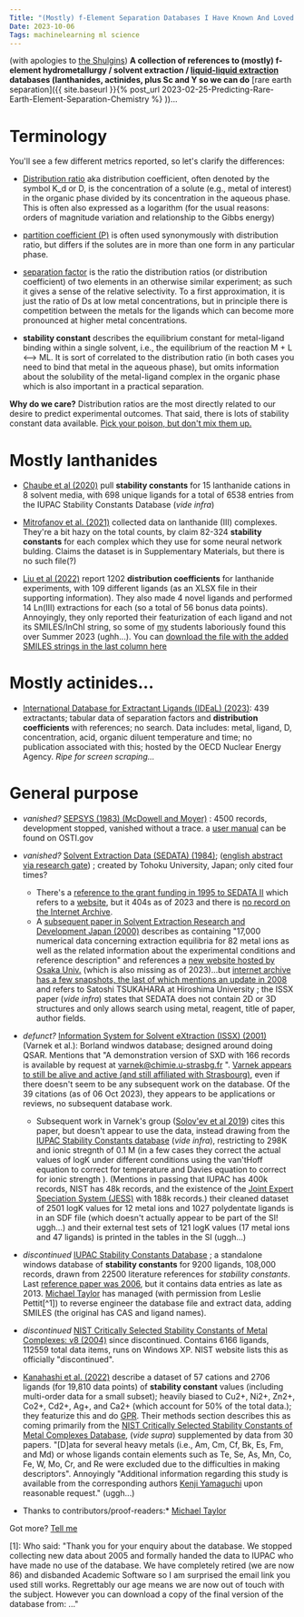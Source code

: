 ```yaml
---
Title: "(Mostly) f-Element Separation Databases I Have Known And Loved (fESDIHKAL)"
Date: 2023-10-06
Tags: machinelearning ml science 
---
```


(with apologies to [the Shulgins](https://amzn.to/48JmuNh)) **A collection of references to (mostly) f-element hydrometallurgy / solvent extraction / [liquid-liquid extraction](https://en.wikipedia.org/wiki/Liquid–liquid_extraction) databases (lanthanides, actinides, plus Sc and Y so we can do** [rare earth separation]({{ site.baseurl }}{% post_url 2023-02-25-Predicting-Rare-Earth-Element-Separation-Chemistry %} ))...

# Terminology 

You'll see a few different metrics reported, so let's clarify the differences:

- [Distribution ratio](https://en.wikipedia.org/wiki/Liquid–liquid_extraction#Distribution_ratio) aka distribution coefficient, often denoted by the symbol K_d or D, is the concentration of a solute (e.g., metal of interest) in the organic phase divided by its concentration in the aqueous phase.  This is often also expressed as a logarithm (for the usual reasons: orders of magnitude variation and relationship to the Gibbs energy)

- [partition coefficient (P)](https://en.wikipedia.org/wiki/Partition_coefficient) is often used synonymously with distribution ratio, but differs if the solutes are in more than one form in any particular phase.  

- [separation factor](https://en.wikipedia.org/wiki/Liquid–liquid_extraction#Separation_factors) is the ratio the distribution ratios (or distribution coefficient) of two elements in an otherwise similar experiment; as such it gives a sense of the relative selectivity.  To a first approximation, it is just the ratio of Ds at low metal concentrations, but in principle there is competition between the metals for the ligands which can become more pronounced at higher metal concentrations.

- **stability constant** describes the equilibrium constant for metal-ligand binding within a single solvent, i.e., the equilibrium of the reaction M + L <--> ML.  It is sort of correlated to the distribution ratio (in both cases you need to bind that metal in the aqueous phase), but omits information about the solubility of the metal-ligand complex in the organic phase which is also important in a practical separation.  

**Why do we care?** Distribution ratios are the most directly related to our desire to predict experimental outcomes.  That said, there is lots of stability constant data available.  [Pick your poison, but don't mix them up.](https://condenaststore.com/featured/that-nice-romeo-boy-pia-guerra-and-ian-boothby.html) 

# Mostly lanthanides

- [Chaube et al (2020)](https://dx.doi.org/10.1038/s41598-020-71255-9) pull **stability constants** for 15 lanthanide cations in 8 solvent media, with 698 unique ligands for a total of 6538 entries from the IUPAC Stability Constants Database (*vide infra*)

- [Mitrofanov et al. (2021)](https://dx.doi.org/10.3390/molecules26113237) collected data on lanthanide (III) complexes.  They're a bit hazy on the total counts, by claim 82-324 **stability constants** for each complex which they use for some neural network bulding. Claims the dataset is in Supplementary Materials, but there is no such file(?)  

- [Liu et al (2022)](https://doi.org/10.1021/jacsau.2c00122) report 1202 **distribution coefficients** for lanthanide experiments, with 109 different ligands (as an XLSX file in their supporting information). They also made 4 novel ligands and performed 14 Ln(III) extractions for each (so a total of 56 bonus data points).  Annoyingly, they only reported their featurization of each ligand and not its SMILES/InChI string, so some of [my](https://scholar.google.com/citations?user=zJC_7roAAAAJ&hl=en) students laboriously found this over Summer 2023 (ughh...).  You can [download the file with the added SMILES strings in the last column here](/blog/images/2023/10/6/ORNL_FP.xlsx)

# Mostly actinides...

- [International Database for Extractant Ligands (IDEaL) (2023)](https://www.oecd-nea.org/ideal/):  439 extractants; tabular data of separation factors and **distribution coefficients** with references; no search.  Data includes:  metal, ligand, D, concentration, acid, organic diluent temperature and time;  no publication associated with this; hosted by the OECD Nuclear Energy Agency.  *Ripe for screen scraping...*


# General purpose

- *vanished?* [SEPSYS (1983) (McDowell and Moyer)](https://scholar.google.com/scholar_lookup?hl=en&publication_year=1983&pages=1-4&journal=%0ASolvent+Extr.+Ion+Exchange%0A&author=W.+J.+McDowell&author=D.+C.+Michelson&author=B.+A.+Moyer&author=C.+F.+Coleman&title=A+Source+of+Solvent+Extraction+Information) : 4500 records, development stopped, vanished without a trace.  a [user manual](https://www.osti.gov/servlets/purl/6742665) can be found on OSTI.gov

- *vanished?* [Solvent Extraction Data (SEDATA) (1984)](http://dx.doi.org/10.2116/bunsekikagaku.33.6_T52); ([english abstract via research gate](https://www.researchgate.net/publication/311932511_Construction_of_a_database_for_solvent_extraction)) ;  created by Tohoku University, Japan; only cited four times?   
    - There's a [reference to the grant funding in 1995 to SEDATA II](https://kaken.nii.ac.jp/en/grant/KAKENHI-PROJECT-07554041/) which refers to a [website](http://www.tut3c.tut.ac.jp/sedata), but it 404s as of 2023 and there is [no record on the Internet Archive](https://web.archive.org/web/20230000000000*/http://www.tut3c.tut.ac.jp/sedata).  
    - A [subsequent paper in  Solvent Extraction Research and Development Japan (2000)](https://www.researchgate.net/publication/292416232_Construction_of_an_Internet_compatible_database_for_solvent_extraction_of_metal_ions) describes  as containing "17,000 numerical data concerning extraction equilibria for 82 metal ions as well as the related information about the experimental conditions and reference description" and references a [new website hosted by Osaka Univ.](http://sedatant.chem.sci.osaka-u.ac.jp/) (which is also missing as of 2023)...but [internet archive has a few snapshots, the last of which mentions an update in 2008](https://web.archive.org/web/20100714055846/http://sedatant.chem.sci.osaka-u.ac.jp/) and refers to Satoshi TSUKAHARA at Hiroshima University ;  the ISSX paper (*vide infra*) states that SEDATA does not contain 2D or 3D structures and only allows search using metal, reagent, title of paper, author fields.  

- *defunct?* [Information System for Solvent eXtraction (ISSX) (2001)](https://doi.org/10.1081/SEI-100107025)  (Varnek et al.): Borland windwos database; designed around doing QSAR. Mentions that "A demonstration version of SXD with 166 records is available by request at varnek@chimie.u-strasbg.fr ".  [Varnek appears to still be alive and active (and still affiliated with Strasbourg)](https://scholar.google.fr/citations?hl=en&user=hcMM9qYAAAAJ&view_op=list_works&sortby=pubdate), even if there doesn't seem to be any subsequent work on the database.  Of the 39 citations (as of 06 Oct 2023), they appears to be applications or reviews, no subsequent database work.
    - Subsequent work in Varnek's group ([Solov'ev et al 2019](https://doi.org/10.1002/minf.201900002)) cites this paper, but doesn't appear to use the data, instead drawing from the [IUPAC Stability Constants database](https://old.iupac.org/publications/scdb/index.html) (*vide infra*), restricting to 298K and ionic stregnth of 0.1 M (in a few cases they correct the actual values of logK under different conditions using the van'tHoff equation to correct for temperature and Davies equation to correct for ionic strength ).  (Mentions in passing that IUPAC has 400k records, NIST has 48k records, and the existence of the [Joint Expert Speciation System (JESS)](https://pubs.acs.org/doi/abs/10.1021/bk-2005-0910.ch003) with 188k records.) their cleaned dataset of 2501 logK values for 12 metal ions and 1027 polydentate ligands is in an SDF file (which doesn't actually appear to be part of the SI! uggh...) and their external test sets of 121 logK values (17 metal ions and 47 ligands) is printed in the tables in the SI (uggh...)   

- *discontinued* [IUPAC Stability Constants Database](https://old.iupac.org/publications/scdb/index.html) ; a standalone windows database of **stability constants** for 9200 ligands, 108,000 records, drawn from 22500 literature references for *stability constants*. Last [reference paper was 2006](https://doi.org/10.1515/ci.2006.28.5.14), but it contains data entries as late as 2013.  [Michael Taylor](https://scholar.google.com/citations?user=lw_MEZgAAAAJ&hl=en&oi=ao) has managed (with permission from Leslie Pettit[^1]) to reverse engineer the database file and extract data, adding SMILES (the original has CAS and ligand names).  

- *discontinued* [NIST Critically Selected Stability Constants of Metal Complexes: v8 (2004)](https://www.nist.gov/srd/nist46) since discontinued.  Contains 6166 ligands, 112559 total data items, runs on Windows XP.   NIST website lists this as officially "discontinued".

- [Kanahashi et al. (2022)](https://doi.org/10.1038/s41598-022-15300-9) describe a dataset of 57 cations and 2706 ligands (for 19,810 data points) of **stability constant** values (including multi-order data for a small subset); heavily biased to Cu2+, Ni2+, Zn2+, Co2+, Cd2+, Ag+, and Ca2+ (which account for 50% of the total data.); they featurize this and do [GPR](https://scikit-learn.org/stable/modules/gaussian_process.html).  Their methods section describes this as coming primarily from the [NIST Critically Selected Stability Constants of Metal Complexes Database](https://www.nist.gov/srd/nist46), (*vide supra*) supplemented by data from 30 papers.  "[D]ata for several heavy metals (i.e., Am, Cm, Cf, Bk, Es, Fm, and Md) or whose ligands contain elements such as Te, Se, As, Mn, Co, Fe, W, Mo, Cr, and Re were excluded due to the difficulties in making descriptors".  Annoyingly "Additional information regarding this study is available from the corresponding authors [Kenji Yamaguchi](mailto:kyam@mmc.co.jp) upon reasonable request." (uggh...)


* Thanks to contributors/proof-readers:*  [Michael Taylor](https://scholar.google.com/citations?user=lw_MEZgAAAAJ&hl=en&oi=ao)

Got more?  [Tell me](mailto:jschrier@fordham.edu?subject=databases)


[1]: Who said: "Thank you for your enquiry about the database.  We stopped collecting new data about 2005 and formally handed the data to IUPAC who have made no use of the database.  We have completely retired (we are now 86) and disbanded Academic Software so I am surprised the email link you used still works. Regrettably our age means we are now out of touch with the subject. However you can download a copy of the final version of the database from: ..."